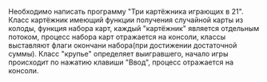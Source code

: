 Необходимо написать программу "Три картёжника играющих в 21".
Класс картёжник имеющий функции получения случайной карты из колоды, функция набора карт, каждый "картёжник" является отдельным потоком, процесс набора карт отражается на консоли, классы выставляют флаги окончани набора(при достижении достаточной суммы). Класс "крупье" определяет выигравшего, начало игры происходит по нажатию клавиши "Ввод", процесс отражается на консоли.
